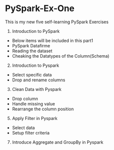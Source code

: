# PySpark-Ex-One

This is my new five self-learning PySpark Exercises 
1) Introduction to PySpark
  -  Below items will be included in this part1
  -  PySpark Datafirme
  -  Reading the dataset
  -  Cheaking the Datatypes of the Column(Schema)
2) Introduction to Pyspark
  -  Select specific data
  -  Drop and rename columns
3) Clean Data with Pyspark
  -  Drop column
  -  Handle missing value
  -  Rearrange the column position
5) Apply Filter in Pyspark
  -  Select data
  -  Setup filter criteria
7) Introduce Aggregate and GroupBy in Pyspark
